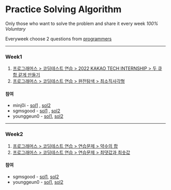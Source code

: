 # Practice Solving Algorithm
Only those who want to solve the problem and share it every week *100% Voluntary*

Everyweek choose 2 questions from [programmers](https://school.programmers.co.kr/)

---

### Week1 

1. [프로그래머스 > 코딩테스트 연습 > 2022 KAKAO TECH INTERNSHIP > 두 큐 합 같게 만들기](https://school.programmers.co.kr/learn/courses/30/lessons/118667)
2. [프로그래머스 > 코딩테스트 연습 > 완전탐색 > 최소직사각형](https://school.programmers.co.kr/learn/courses/30/lessons/86491)

#### 참여

* minj0i - [sol1](./week1/minj0i/2022%EC%B9%B4%EC%B9%B4%EC%98%A4-%EB%91%90%ED%81%90%ED%95%A9%EA%B0%99%EA%B2%8C%EB%A7%8C%EB%93%A4%EA%B8%B0.md)
, [sol2](./week1/minj0i/%EC%99%84%EC%A0%84%ED%83%90%EC%83%89-%EC%B5%9C%EC%86%8C%EC%A7%81%EC%82%AC%EA%B0%81%ED%98%95.md)
* sgmsgood - [sol1](./week1/sgmsgood/2022%EC%B9%B4%EC%B9%B4%EC%98%A4_%EB%91%90%ED%81%90%ED%95%A9%EA%B0%99%EA%B2%8C%EB%A7%8C%EB%93%A4%EA%B8%B0.md)
, [sol2](./week1/sgmsgood/2022%EC%B9%B4%EC%B9%B4%EC%98%A4_%EC%B5%9C%EC%86%8C%EC%A7%81%EC%82%AC%EA%B0%81%ED%98%95.md)
* younggeun0 - [sol1](./week1/younggeun0/question1.md), [sol2](./week1/younggeun0/question2.md)

---

### Week2

1. [프로그래머스 > 코딩테스트 연습 > 연습문제 > 약수의 합](https://school.programmers.co.kr/learn/courses/30/lessons/12928)
2. [프로그래머스 > 코딩테스트 연습 > 연습문제 > 최댓값과 최솟값](https://school.programmers.co.kr/learn/courses/30/lessons/12939)


#### 참여

* sgmsgood - [sol1](./week2/sgmsgood/%EC%97%B0%EC%8A%B5%EB%AC%B8%EC%A0%9C_%EC%95%BD%EC%88%98%EC%9D%98%ED%95%A9.md),
[sol2](./week2/sgmsgood/%EC%97%B0%EC%8A%B5%EB%AC%B8%EC%A0%9C_%EC%B5%9C%EB%8C%93%EA%B0%92%EA%B3%BC%EC%B5%9C%EC%86%9F%EA%B0%92.md)
* younggeun0 - [sol1](./week2/younggeun0/question1.md), [sol2](./week2/younggeun0/question2.md)